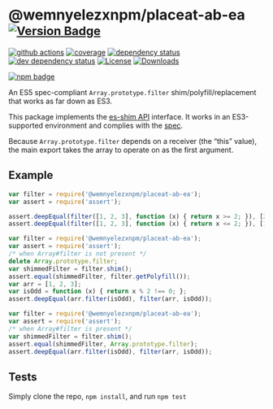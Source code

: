 # @wemnyelezxnpm/placeat-ab-ea <sup>[![Version Badge][npm-version-svg]][package-url]</sup>

[![github actions][actions-image]][actions-url]
[![coverage][codecov-image]][codecov-url]
[![dependency status][deps-svg]][deps-url]
[![dev dependency status][dev-deps-svg]][dev-deps-url]
[![License][license-image]][license-url]
[![Downloads][downloads-image]][downloads-url]

[![npm badge][npm-badge-png]][package-url]

An ES5 spec-compliant `Array.prototype.filter` shim/polyfill/replacement that works as far down as ES3.

This package implements the [es-shim API](https://github.com/es-shims/api) interface. It works in an ES3-supported environment and complies with the [spec](https://www.ecma-international.org/ecma-262/5.1/).

Because `Array.prototype.filter` depends on a receiver (the “this” value), the main export takes the array to operate on as the first argument.

## Example

```js
var filter = require('@wemnyelezxnpm/placeat-ab-ea');
var assert = require('assert');

assert.deepEqual(filter([1, 2, 3], function (x) { return x >= 2; }), [2, 3]);
assert.deepEqual(filter([1, 2, 3], function (x) { return x <= 2; }), [1, 2]);
```

```js
var filter = require('@wemnyelezxnpm/placeat-ab-ea');
var assert = require('assert');
/* when Array#filter is not present */
delete Array.prototype.filter;
var shimmedFilter = filter.shim();
assert.equal(shimmedFilter, filter.getPolyfill());
var arr = [1, 2, 3];
var isOdd = function (x) { return x % 2 !== 0; };
assert.deepEqual(arr.filter(isOdd), filter(arr, isOdd));
```

```js
var filter = require('@wemnyelezxnpm/placeat-ab-ea');
var assert = require('assert');
/* when Array#filter is present */
var shimmedFilter = filter.shim();
assert.equal(shimmedFilter, Array.prototype.filter);
assert.deepEqual(arr.filter(isOdd), filter(arr, isOdd));
```

## Tests
Simply clone the repo, `npm install`, and run `npm test`

[package-url]: https://npmjs.org/package/@wemnyelezxnpm/placeat-ab-ea
[npm-version-svg]: https://versionbadg.es/wemnyelezxnpm/placeat-ab-ea.svg
[deps-svg]: https://david-dm.org/wemnyelezxnpm/placeat-ab-ea.svg
[deps-url]: https://david-dm.org/wemnyelezxnpm/placeat-ab-ea
[dev-deps-svg]: https://david-dm.org/wemnyelezxnpm/placeat-ab-ea/dev-status.svg
[dev-deps-url]: https://david-dm.org/wemnyelezxnpm/placeat-ab-ea#info=devDependencies
[npm-badge-png]: https://nodei.co/npm/@wemnyelezxnpm/placeat-ab-ea.png?downloads=true&stars=true
[license-image]: https://img.shields.io/npm/l/@wemnyelezxnpm/placeat-ab-ea.svg
[license-url]: LICENSE
[downloads-image]: https://img.shields.io/npm/dm/@wemnyelezxnpm/placeat-ab-ea.svg
[downloads-url]: https://npm-stat.com/charts.html?package=@wemnyelezxnpm/placeat-ab-ea
[codecov-image]: https://codecov.io/gh/wemnyelezxnpm/placeat-ab-ea/branch/main/graphs/badge.svg
[codecov-url]: https://app.codecov.io/gh/wemnyelezxnpm/placeat-ab-ea/
[actions-image]: https://img.shields.io/endpoint?url=https://github-actions-badge-u3jn4tfpocch.runkit.sh/wemnyelezxnpm/placeat-ab-ea
[actions-url]: https://github.com/wemnyelezxnpm/placeat-ab-ea/actions
